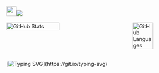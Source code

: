 <!--
**francescolonardo/francescolonardo** is a ✨ _special_ ✨ repository because its `README.md` (this file) appears on your GitHub profile.

Here are some ideas to get you started:

- 🔭 I’m currently working on ...
- 🌱 I’m currently learning ...
- 👯 I’m looking to collaborate on ...
- 🤔 I’m looking for help with ...
- 💬 Ask me about ...
- 📫 How to reach me: ...
- 😄 Pronouns: ...
- ⚡ Fun fact: ...
-->

<div align="left">
  <img src="https://custom-icon-badges.demolab.com/badge/%20-5D95F6.svg?logoSource=feather&logo=eye&logoColor=white" height="27"><img src="https://api.visitorbadge.io/api/visitors?path=francescolonardo%2Ffrancescolonardo&label=Visitors&labelColor=5D95F6&countColor=5D95F6&style=flat"> <!-- https://www.visitorbadge.io/ -->
</div>
<br>

<!--
GitHub Stats
-->

<div style="display: flex; justify-content: space-between;">
  <img alt="GitHub Stats" src="https://github-readme-stats.vercel.app/api?username=francescolonardo&show=prs_merge&hide=contribs&rank_icon=github&show_icons=true&theme=github_dark_dimmed" style="width: 53%; height: auto;"/>
  <img alt="GitHub Languages" src="https://github-readme-stats.vercel.app/api/top-langs/?username=francescolonardo&layout=compact&size_weight=0.5&count_weight=0.5&hide_progress=true&show_icons=true&theme=github_dark_dimmed" style="width: 33%; height: auto;"/>
</div>

<!--
Penetration Testing Tools

![Kali Linux](https://img.shields.io/badge/-Kali_Linux-5A5A5A?style=flat&logo=kali-linux&logoColor=white)
![Metasploit](https://img.shields.io/badge/-Metasploit-5A5A5A?style=flat&logo=metasploit&logoColor=white)
![Nmap](https://img.shields.io/badge/-Nmap-5A5A5A?style=flat&logo=nmap&logoColor=white)
![Burp Suite](https://img.shields.io/badge/-Burp_Suite-5A5A5A?style=flat&logo=burp-suite&logoColor=white)
![Wireshark](https://img.shields.io/badge/-Wireshark-5A5A5A?style=flat&logo=wireshark&logoColor=white)
![John the Ripper](https://img.shields.io/badge/-John_the_Ripper-5A5A5A?style=flat&logo=linux&logoColor=white)
![Hydra](https://img.shields.io/badge/-Hydra-5A5A5A?style=flat&logo=hydra&logoColor=white)
![Nikto](https://img.shields.io/badge/-Nikto-5A5A5A?style=flat&logo=nikto&logoColor=white)
![SQLMap](https://img.shields.io/badge/-SQLMap-5A5A5A?style=flat&logo=sql&logoColor=white)
![Netcat](https://img.shields.io/badge/-Netcat-5A5A5A?style=flat&logo=netcat&logoColor=white)
-->

<br>

[![Typing SVG](https://readme-typing-svg.herokuapp.com?font=Rubik&size=22&duration=1750&pause=150&color=5D95F6&multiline=true&width=850&height=140&lines=Welcome+to+my+GitHub!;I+am+Francesco+Lonardo+(Aka.+nVbla);+++-+Computer+Engineer;+++-+Penetration+Tester;+++++-+Cybersecurity+Enthusiast)](https://git.io/typing-svg)
